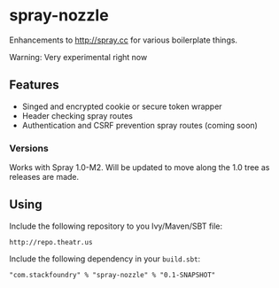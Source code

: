 spray-nozzle
===============

Enhancements to http://spray.cc for various boilerplate things.

Warning: Very experimental right now

## Features ##

* Singed and encrypted cookie or secure token wrapper
* Header checking spray routes
* Authentication and CSRF prevention spray routes (coming soon)

### Versions ###

Works with Spray 1.0-M2. Will be updated to move along the 1.0 tree as releases are made.

## Using ##

Include the following repository to you Ivy/Maven/SBT file:

    http://repo.theatr.us


Include the following dependency in your `build.sbt`:

    "com.stackfoundry" % "spray-nozzle" % "0.1-SNAPSHOT"
